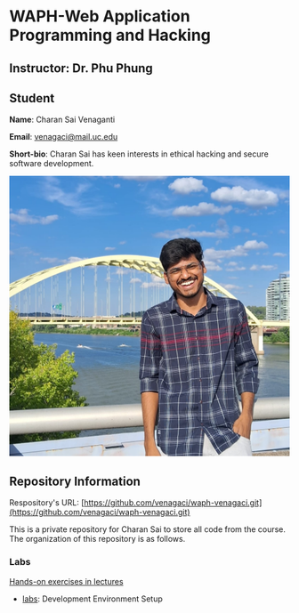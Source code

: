 
# WAPH-Web Application Programming and Hacking

## Instructor: Dr. Phu Phung

## Student

**Name**: Charan Sai Venaganti

**Email**: venagaci@mail.uc.edu

**Short-bio**: Charan Sai  has keen interests in ethical hacking and secure software development. 

![Charan Sai's headshot](images/headshot.jpg)

## Repository Information

Respository's URL: [https://github.com/venagaci/waph-venagaci.git](https://github.com/venagaci/waph-venagaci.git)

This is a private repository for Charan Sai to store all code from the course. The organization of this repository is as follows.

### Labs 

[Hands-on exercises in lectures](labs) 

  - [labs](labs/lab0): Development Environment Setup 
